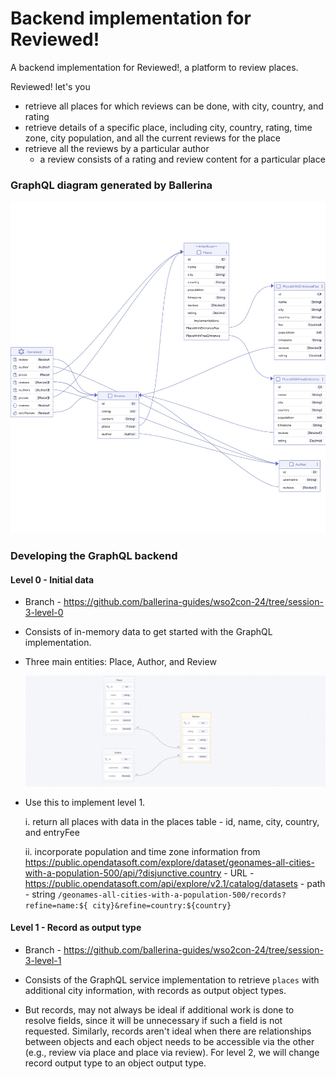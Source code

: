 # Backend implementation for Reviewed!

A backend implementation for Reviewed!, a platform to review places.

Reviewed! let's you 
- retrieve all places for which reviews can be done, with city, country, and rating
- retrieve details of a specific place, including city, country, rating, time zone, city population, and all the current reviews for the place
- retrieve all the reviews by a particular author
    - a review consists of a rating and review content for a particular place

### GraphQL diagram generated by Ballerina

![Overview](./resources/graphql-diagram.jpeg)

### Developing the GraphQL backend

#### Level 0 - Initial data

- Branch - https://github.com/ballerina-guides/wso2con-24/tree/session-3-level-0

- Consists of in-memory data to get started with the GraphQL implementation.

- Three main entities: Place, Author, and Review

    ![Entity relationships](./resources/er-diagram.jpeg)

- Use this to implement level 1.

    i. return all places with data in the places table - id, name, city, country, and entryFee

    ii. incorporate population and time zone information from https://public.opendatasoft.com/explore/dataset/geonames-all-cities-with-a-population-500/api/?disjunctive.country 
        - URL - https://public.opendatasoft.com/api/explore/v2.1/catalog/datasets
        - path - string `/geonames-all-cities-with-a-population-500/records?refine=name:${
            city}&refine=country:${country}` 

#### Level 1 - Record as output type

- Branch - https://github.com/ballerina-guides/wso2con-24/tree/session-3-level-1

- Consists of the GraphQL service implementation to retrieve `places` with additional city information, with records as output object types.

- But records, may not always be ideal if additional work is done to resolve fields, since it will be unnecessary if such a field is not requested. Similarly, records aren't ideal when there are relationships between objects and each object needs to be accessible via the other (e.g., review via place and place via review). For level 2, we will change record output type to an object output type.

